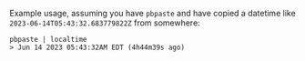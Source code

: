 Example usage, assuming you have `pbpaste` and have copied a datetime like
`2023-06-14T05:43:32.683779822Z` from somewhere:

```
pbpaste | localtime
> Jun 14 2023 05:43:32AM EDT (4h44m39s ago)
```
